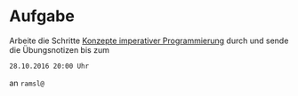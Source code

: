 # Aufgabe

Arbeite die Schritte [Konzepte imperativer Programmierung](http://www.inf-schule.de/programmierung/imperativeprogrammierung/konzepteimp) durch und sende die Übungsnotizen bis zum 

```html
28.10.2016 20:00 Uhr
```

an `ramsl@`
